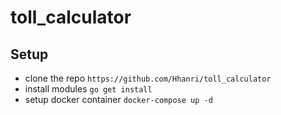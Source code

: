 # toll_calculator

## Setup
- clone the repo `https://github.com/Hhanri/toll_calculator`
- install modules `go get install`
- setup docker container `docker-compose up -d`